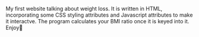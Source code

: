 My first website talking about weight loss.
It is written in HTML, incorporating some CSS styling attributes and Javascript attributes to make it interactve.
The program calculates your BMI ratio once it is keyed into it.
Enjoy🤖

